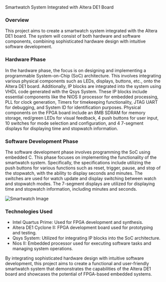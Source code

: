 Smartwatch System Integrated with Altera DE1 Board

### Overview
This project aims to create a smartwatch system integrated with the Altera DE1 board. The system will consist of both hardware and software components, combining sophisticated hardware design with intuitive software development.

### Hardware Phase
In the hardware phase, the focus is on designing and implementing a programmable System-on-Chip (SoC) architecture. This involves integrating various physical components such as LEDs, displays, buttons, etc., onto the Altera DE1 board. Additionally, IP blocks are integrated into the system using VHDL code generated with the Qsys System. These IP blocks include essential components like the NIOS II processor for embedded processing, PLL for clock generation, Timers for timekeeping functionality, JTAG UART for debugging, and System ID for identification purposes. Physical components on the FPGA board include an 8MB SDRAM for memory storage, red/green LEDs for visual feedback, 4 push buttons for user input, 10 switches for mode selection and configuration, and 4 7-segment displays for displaying time and stopwatch information.

### Software Development Phase
The software development phase involves programming the SoC using embedded C. This phase focuses on implementing the functionality of the smartwatch system. Specifically, the specifications include utilizing the push buttons for various functions such as reset, trigger, pause, and stop of the stopwatch, with the ability to display seconds and minutes. The switches are used for watch update and display switching between watch and stopwatch modes. The 7-segment displays are utilized for displaying time and stopwatch information, including minutes and seconds.


![Smartwatch Image](https://github.com/aminal22/smartwatch/assets/114859285/37b73b62-d76b-4182-a646-cbe8842a090d)

### Technologies Used
- Intel Quartus Prime: Used for FPGA development and synthesis.
- Altera DE1 Cyclone II: FPGA development board used for prototyping and testing.
- Qsys System: Utilized for integrating IP blocks into the SoC architecture.
- Nios II: Embedded processor used for executing software tasks and managing system operations.

By integrating sophisticated hardware design with intuitive software development, this project aims to create a functional and user-friendly smartwatch system that demonstrates the capabilities of the Altera DE1 board and showcases the potential of FPGA-based embedded systems.
